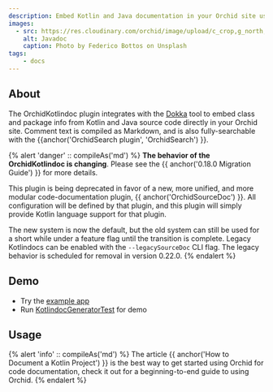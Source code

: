 ```yaml
---
description: Embed Kotlin and Java documentation in your Orchid site using Dokka.
images:
  - src: https://res.cloudinary.com/orchid/image/upload/c_crop,g_north,h_1402,w_2666/c_scale,e_blur:150,w_300/v1550346159/plugins/kotlindoc.jpg
    alt: Javadoc
    caption: Photo by Federico Bottos on Unsplash
tags:
    - docs
---
```


## About

The OrchidKotlindoc plugin integrates with the [Dokka](https://github.com/Kotlin/dokka) tool to embed class and package 
info from Kotlin and Java source code directly in your Orchid site. Comment text is compiled as Markdown, and is also 
fully-searchable with the {{anchor('OrchidSearch plugin', 'OrchidSearch') }}.

{% alert 'danger' :: compileAs('md') %}
**The behavior of the OrchidKotlindoc is changing**. Please see the {{ anchor('0.18.0 Migration Guide') }} for more details.

This plugin is being deprecated in favor of a new, more unified, and more modular code-documentation plugin, 
{{ anchor('OrchidSourceDoc') }}. All configuration will be defined by that plugin, and this plugin will simply provide
Kotlin language support for that plugin.

The new system is now the default, but the old system can still be used for a short while under a feature flag until the
transition is complete. Legacy Kotlindocs can be enabled with the `--legacySourceDoc` CLI flag. The legacy behavior is
scheduled for removal in version 0.22.0.
{% endalert %}

## Demo

- Try the [example app](https://github.com/orchidhq/OrchidTutorials/tree/master/kotlin-site)
- Run [KotlindocGeneratorTest](https://github.com/orchidhq/orchid/blob/dev/plugins/OrchidKotlindoc/src/test/kotlin/com/eden/orchid/kotlindoc/NewKotlindocGeneratorTest.kt) for demo

## Usage

{% alert 'info' :: compileAs('md') %}
The article {{ anchor('How to Document a Kotlin Project') }} is the best way to get started using Orchid for code 
documentation, check it out for a beginning-to-end guide to using Orchid.
{% endalert %}
